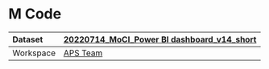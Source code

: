 



# M Code

|Dataset|[20220714_MoCI_Power BI dashboard_v14_short](./../20220714_MoCI_Power-BI-dashboard_v14_short.md)|
| :--- | :--- |
|Workspace|[APS Team](../../Workspaces/APS-Team.md)|
